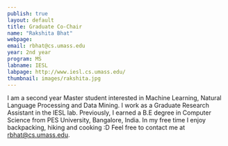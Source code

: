 ```yaml
---
publish: true 
layout: default
title: Graduate Co-Chair
name: "Rakshita Bhat"
webpage: 
email: rbhat@cs.umass.edu
year: 2nd year
program: MS
labname: IESL
labpage: http://www.iesl.cs.umass.edu/
thumbnail: images/rakshita.jpg
---
```

I am a second year Master student interested in Machine Learning, Natural Language Processing and Data Mining. I work as a Graduate Research Assistant in the IESL lab. Previously, I earned a B.E degree in Computer Science from PES University, Bangalore, India.
In my free time I enjoy backpacking, hiking and cooking :D
Feel free to contact me at rbhat@cs.umass.edu.
